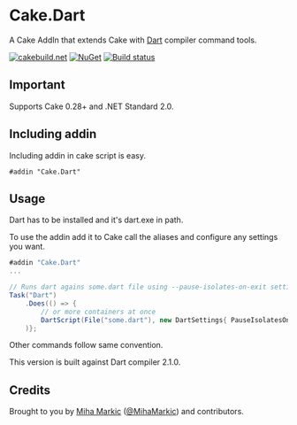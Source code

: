 ﻿# Cake.Dart

A Cake AddIn that extends Cake with [Dart](https://www.dartlang.org/) compiler command tools.

[![cakebuild.net](https://img.shields.io/badge/WWW-cakebuild.net-blue.svg)](http://cakebuild.net/)
[![NuGet](https://img.shields.io/nuget/v/Cake.Dart.svg)](https://www.nuget.org/packages/Cake.Dart)
[![Build status](https://ci.appveyor.com/api/projects/status/vi07dth3d1gek7ak?svg=true)](https://ci.appveyor.com/project/cakecontrib/cake-dart)

## Important

Supports Cake 0.28+ and .NET Standard 2.0.

## Including addin
Including addin in cake script is easy.
```
#addin "Cake.Dart"
```
## Usage

Dart has to be installed and it's dart.exe in path.

To use the addin add it to Cake call the aliases and configure any settings you want.

```csharp
#addin "Cake.Dart"
...

// Runs dart agains some.dart file using --pause-isolates-on-exit setting
Task("Dart")
	.Does(() => {
		// or more containers at once
		DartScript(File("some.dart"), new DartSettings{ PauseIsolatesOnExit = true });
	)};
```
Other commands follow same convention.

This version is built against Dart compiler 2.1.0.

## Credits

Brought to you by [Miha Markic](https://github.com/MihaMarkic) ([@MihaMarkic](https://twitter.com/MihaMarkic/)) and contributors.